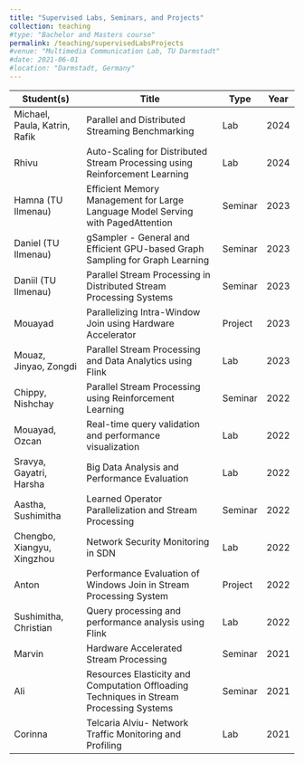```yaml
---
title: "Supervised Labs, Seminars, and Projects"
collection: teaching
#type: "Bachelor and Masters course"
permalink: /teaching/supervisedLabsProjects
#venue: "Multimedia Communication Lab, TU Darmstadt"
#date: 2021-06-01
#location: "Darmstadt, Germany"
---
```


| Student(s)           | Title                                                    | Type         | Year  |
|----------------------|-----------------------------------------------------------|--------------|-------|
| Michael, Paula, Katrin, Rafik | Parallel and Distributed Streaming Benchmarking | Lab          | 2024  |
| Rhivu                | Auto-Scaling for Distributed Stream Processing using Reinforcement Learning | Lab | 2024  |
| Hamna (TU Ilmenau)   | Efficient Memory Management for Large Language Model Serving with PagedAttention | Seminar | 2023  |
| Daniel (TU Ilmenau)  | gSampler - General and Efficient GPU-based Graph Sampling for Graph Learning | Seminar | 2023  |
| Daniil (TU Ilmenau)  | Parallel Stream Processing in Distributed Stream Processing Systems | Seminar | 2023  |
| Mouayad              | Parallelizing Intra-Window Join using Hardware Accelerator | Project      | 2023  |
| Mouaz, Jinyao, Zongdi| Parallel Stream Processing and Data Analytics using Flink | Lab          | 2023  |
| Chippy, Nishchay     | Parallel Stream Processing using Reinforcement Learning   | Seminar      | 2022  |
| Mouayad, Ozcan       | Real-time query validation and performance visualization   | Lab          | 2022  |
| Sravya, Gayatri, Harsha | Big Data Analysis and Performance Evaluation            | Lab          | 2022  |
| Aastha, Sushimitha   | Learned Operator Parallelization and Stream Processing    | Seminar      | 2022  |
| Chengbo, Xiangyu, Xingzhou | Network Security Monitoring in SDN                    | Lab          | 2022  |
| Anton                | Performance Evaluation of Windows Join in Stream Processing System | Project | 2022  |
| Sushimitha, Christian| Query processing and performance analysis using Flink     | Lab          | 2022  |
| Marvin               | Hardware Accelerated Stream Processing                    | Seminar      | 2021  |
| Ali                  | Resources Elasticity and Computation Offloading Techniques in Stream Processing Systems | Seminar | 2021 |
| Corinna              | Telcaria Alviu- Network Traffic Monitoring and Profiling   | Lab          | 2021  |

